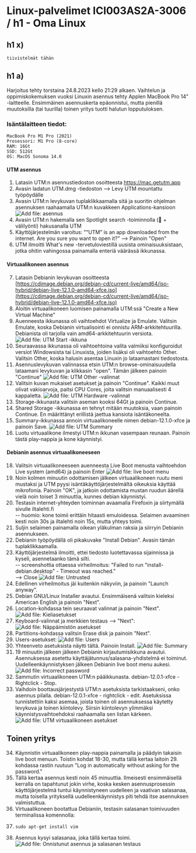 # Linux-palvelimet ICI003AS2A-3006 / h1 - Oma Linux

## h1 x)
    tiivistelmät tähän

## h1 a)

Harjoitus tehty torstaina 24.8.2023 kello 21:29 alkaen. Vaihtelun ja oppimiskokemuksen vuoksi Linuxin asennus tehty Applen MacBook Pro 14" -laitteelle. Ensimmäinen asennuskerta epäonnistui, mutta pienillä muutoksilla (tai tuurilla) toinen yritys tuotti halutun lopputuloksen.

### Isäntälaitteen tiedot:
    MacBook Pro M1 Pro (2021)
    Prosessori: M1 Pro (8-core)
    RAM: 16Gt
    SSD: 512Gt
    OS: MacOS Sonoma 14.0
  
#### UTM asennus
1. Latasin UTM:n asennustiedoston osoitteesta [https://mac.getutm.app ](https://github.com/utmapp/UTM/releases/latest/download/UTM.dmg)
2. Avasin ladatun UTM.dmg -tiedoston
   --> Levy UTM mountattu työpöydälle
3. Avasin UTM:n levykuvan tuplaklikkaamalla sitä ja suoritin ohjelman asennuksen raahaamalla UTM:n kuvakkeen Applications-kansioon
![Add file: asennus](utm_asennus.png)
4. Avasin UTM:n hakemalla sen Spotlight search -toiminnolla ( + välilyönti) hakusanalla UTM
5. Käyttöjärjestelmän varoitus: "“UTM” is an app downloaded from the internet. Are you sure you want to open it?"
   --> Painoin "Open"
6. UTM ilmoitti What's new -tervetuloviestillä uusista ominaisuuksistaan, jotka ohitin vahingossa painamalla enteriä väärässä ikkunassa.

#### Virtuaalikoneen asennus
7. Latasin Debianin levykuvan osoitteesta [https://cdimage.debian.org/debian-cd/current-live/amd64/iso-hybrid/debian-live-12.1.0-amd64-xfce.iso](https://cdimage.debian.org/debian-cd/current-live/amd64/iso-hybrid/debian-live-12.1.0-amd64-xfce.iso)
8. Aloitin virtuaalikoneen luomisen painamalla UTM:ssä "Create a New Virtual Machine"
9. Auenneesta ikkunassa oli vaihtoehdot Virtualize ja Emulate. Valitsin Emulate, koska Debianin virtualisointi ei onnistu ARM-arkkitehtuurilla. Debianista oli tarjolla vain amd64-arkkitehtuurin versiota.
![Add file: UTM Start -ikkuna](utm_start.png)
10. Seuraavassa ikkunassa oli vaihtoehtoina valita valmiiksi konfiguroidut versiot Windowsista tai Linuxista, joiden lisäksi oli vaihtoehto Other. Valitsin Other, koska halusin asentaa Linuxin jo lataamastani tiedostosta.
11. Asennuslevykuvan valinnassa etsin UTM:n browse-ominaisuudella lataamani levykuvan ja klikkasin "open". Tämän jälkeen painoin "Continue"
![Add file: UTM Other -valinnat](utm_boot.png)
13. Valitsin kuvan mukaiset asetukset ja painoin "Continue". Kaikki muut olivat vakioarvoja, paitsi CPU Cores, joita valitsin manuaalisesti 4 kappaletta.
![Add file: UTM Hardware -valinnat](utm_hw.png)
14. Storage-ikkunasta valitsin aseman kooksi 64Gt ja painoin Continue.
15. Shared Storage -ikkunassa en tehnyt mitään muutoksia, vaan painoin Continue. En määrittänyt erillistä jaettua kansiota isäntäkoneelta.
16. Summary-ikkunassa annoin virtuaalikoneelle nimen debian-12.1.0-xfce ja painoin Save.
![Add file: UTM Summary](utm_summary.png)
17. Luotu virtuaalikone ilmestyi UTM:n ikkunan vasempaan reunaan. Painoin tästä play-nappia ja kone käynnistyi.

#### Debianin asennus virtuaalikoneeseen
18. Valitsin virtuaalikoneeseen auenneesta Live Boot menusta vaihtoehdon Live system (amd64) ja painoin Enter
![Add file: live boot menu](debian_boot.png)
19. Noin kolmen minuutin odottamisen jälkeen virtuaalikoneen ruutu meni mustaksi ja UTM pyysi isäntäkäyttöjärjestelmältä oikeuksia käyttää mikrofonia. Painoin "OK", ja jatkoin odottamista mustan ruudun äärellä vielä noin toiset 3 minuuttia, kunnes debian käynnistyi.
20. Testasin internet-yhteyden toiminnan avaamalla Firefoxin ja siirtymällä sivulle iltalehti.fi\
    -- huomio: kone toimii erittäin hitaasti emuloidessa. Selaimen avaaminen kesti noin 30s ja iltalehti noin 15s, mutta yhteys toimi.
21. Suljin selaimen painamalla oikean yläkulman raksia ja siirryin Debianin asennukseen.
22. Debianin työpöydällä oli pikakuvake "Install Debian". Avasin tämän tuplaklikkaamalla.
23. Käyttöjärjestelmä ilmoitti, ettei tiedosto luotettavassa sijainnissa ja kyseli, asennetaanko tämä silti.\
    -- screenshottia ottaessa virheilmoitus: "Failed to run "install-debian.desktop" - Timeout was reached."\
    --> Close
    ![Add file: Untrusted](debian_untrusted.png)
25. Edellinen virheilmoitus jäi kuitenkin näkyviin, ja painoin "Launch anyway".
26. Debian GNU/Linux Installer avautui. Ensimmäisenä valitsin kieleksi American English ja painoin "Next".
27. Location-kohdassa tein seuraavat valinnat ja painoin "Next".
    ![Add file: Kieliasetukset](debian_location.png)
28. Keyboard-valinnat ja merkkien testaus --> "Next":
    ![Add file: Näppäimistön asetukset](debian_kb.png)
29. Partitions-kohdassa valitsin Erase disk ja painoin "Next".
30. Users-asetukset:
    ![Add file: Users](debian_users.png)
31. Yhteenveto asetuksista näytti tältä. Painoin Install.
![Add file: Summary](debian_summary.png)
32. 19 minuutin jälkeen jälkeen Debianin kirjautumisikkuna avautui. Asennuksessa asetettu käyttäjätunnus/salasana-yhdistelmä ei toiminut. Uudelleenkäynnistyksen jälkeen Debianin live boot menu aukesi.
![Add file: Incorrect password](debian_pw.png)
33. Sammutin virtuaalikoneen UTM:n pääikkunasta. debian-12.0.1-xfce - Rightclick - Stop.
34. Vaihdoin boottausjärjestystä UTM:n asetuksista tarkistaakseni, onko asennus pilalla. debian-12.0.1-xfce - rightclick - edit. Asetuksissa tunnistettiin kaksi asemaa, joista toinen oli asennuksessa käytetty levykuva ja toinen kiintolevy. Siirsin kiintolevyn ylimmäksi käynnistysvaihtoehdoksi raahaamalla sen listan kärkeen.
![Add file: UTM virtuaalikoneen asetukset](utm_levyt.png)

## Toinen yritys

34. Käynnistin virtuaalikoneen play-nappia painamalla ja päädyin takaisin live boot menuun. Toistin kohdat 18-30, mutta tällä kertaa laitoin 29. kohdassa rastin ruutuun "Log in automatically without asking for the password."
35. Tällä kertaa asennus kesti noin 45 minuuttia. Ilmeisesti ensimmäisellä kerralla on tapahtunut jokin virhe, koska kesken asennusprosessin käyttöjärjestelmä tuntui käynnistyneen uudelleen ja vaativan salasanaa, mutta toisella yrityksellä uudelleenkäynnistys piti tehdä itse asennuksen valmistuttua.
36. Virtuaalikoneen bootattua Debianiin, testasin salasanan toimivuuden terminalissa komennolla:
37.     sudo apt-get install vim
37. Asennus kysyi salasanaa, joka tällä kertaa toimi.  
![Add file: Onnistunut asennus ja salasanan testaus](debian_vim.png)
